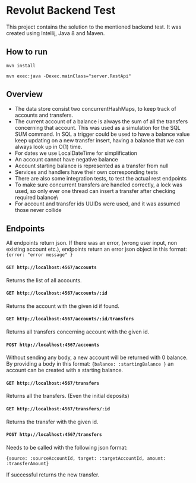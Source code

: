 # Revolut Backend Test
This project contains the solution to the mentioned backend test. It was created using Intellij, Java 8 and Maven.
## How to run
`mvn install`

`mvn exec:java -Dexec.mainClass="server.RestApi"`
## Overview
- The data store consist two concurrentHashMaps, to keep track of accounts and transfers. 
- The current account of a balance
is always the sum of all the transfers concerning that account. This was used as a simulation for the SQL SUM command.
In SQL a trigger could be used to have a balance value keep updating on a new transfer insert, having a balance that we
can always look up in O(1) time.
- For dates we use LocalDateTime for simplification
- An account cannot have negative balance
- Account starting balance is represented as a transfer from null
- Services and handlers have their own corresponding tests
- There are also some integration tests, to test the actual rest endpoints
- To make sure concurrent transfers are handled correctly, a lock was used, so only ever one thread can insert
a transfer after checking required balance\
- For account and transfer ids UUIDs were used, and it was assumed those never collide


## Endpoints
All endpoints return json. If there was an error, (wrong user input, non existing account etc.), endpoints return
an error json object in this format:
`{error: "error message" }`
#### `GET http://localhost:4567/accounts`
Returns the list of all accounts.

#### `GET http://localhost:4567/accounts/:id`
Returns the account with the given id if found.

#### `GET http://localhost:4567/accounts/:id/transfers`
Returns all transfers concerning account with the given id.

#### `POST http://localhost:4567/accounts`

Without sending any body, a new account will be returned with 0 balance. By providing a body in this format: 
`{balance: :startingBalance }` an account can be created with a starting balance.



#### `GET http://localhost:4567/transfers`
Returns all the transfers. (Even the initial deposits)

#### `GET http://localhost:4567/transfers/:id`
Returns the transfer with the given id.

#### `POST http://localhost:4567/transfers`
Needs to be called with the following json format:

`{source: :sourceAccountId, target: :targetAccountId, amount: :transferAmount}`

If successful returns the new transfer.
